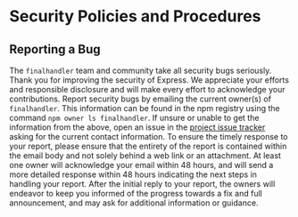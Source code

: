 # Security Policies and Procedures
## Reporting a Bug
The `finalhandler` team and community take all security bugs seriously. Thank
you for improving the security of Express. We appreciate your efforts and
responsible disclosure and will make every effort to acknowledge your
contributions.
Report security bugs by emailing the current owner(s) of `finalhandler`. This
information can be found in the npm registry using the command
`npm owner ls finalhandler`.
If unsure or unable to get the information from the above, open an issue
in the [project issue tracker](https://github.com/pillarjs/finalhandler/issues)
asking for the current contact information.
To ensure the timely response to your report, please ensure that the entirety
of the report is contained within the email body and not solely behind a web
link or an attachment.
At least one owner will acknowledge your email within 48 hours, and will send a
more detailed response within 48 hours indicating the next steps in handling
your report. After the initial reply to your report, the owners will
endeavor to keep you informed of the progress towards a fix and full
announcement, and may ask for additional information or guidance.
